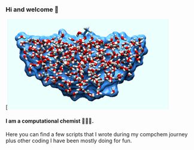 ### Hi and welcome 👋

[![A nice example!](Picture1.png)

#### I am a computational chemist 👩🏻‍💻. 
Here you can find a few scripts that I wrote during my compchem journey plus other coding I have been mostly doing for fun.
<!--
**Carbai/carbai** is a ✨ _special_ ✨ repository because its `README.md` (this file) appears on your GitHub profile.

Here are some ideas to get you started:

- 🔭 I’m currently at the very end of my PhD (few months left)
- 🌱 I’m currently learning ML with Python
- 👯 I’m looking for a new job/career in science
- 🤔 I’m looking for help with ...
- 💬 Ask me about anything you think I could have an answer for
- 📫 How to reach me: carmen.baiano@sns.it
- ⚡ Fun fact: As chemist I only perform experiments in my kitchen 
-->
